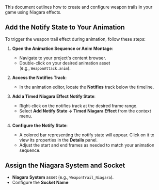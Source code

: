 This document outlines how to create and configure weapon trails in your game using Niagara effects.

## Add the Notify State to Your Animation

To trigger the weapon trail effect during animation, follow these steps:

1. **Open the Animation Sequence or Anim Montage**:
    
    - Navigate to your project's content browser.
    - Double-click on your desired animation asset (e.g., `WeaponAttack.anim`).
2. **Access the Notifies Track**:
    
    - In the animation editor, locate the **Notifies** track below the timeline.
3. **Add a Timed Niagara Effect Notify State**:
    
    - Right-click on the notifies track at the desired frame range.
    - Select **Add Notify State → Timed Niagara Effect** from the context menu.
4. **Configure the Notify State**:
    
    - A colored bar representing the notify state will appear. Click on it to view its properties in the **Details** panel.
    - Adjust the start and end frames as needed to match your animation sequence.


## Assign the Niagara System and Socket

- **Niagara System** asset (e.g., `WeaponTrail_Niagara`).
- Configure the **Socket Name**

